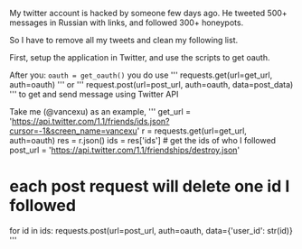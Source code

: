 My twitter account is hacked by someone few days ago.
He tweeted 500+ messages in Russian with links,
   and followed 300+ honeypots.

So I have to remove all my tweets and clean my following list.

First, setup the application in Twitter, and use the scripts to get oauth.

After you: `oauth = get_oauth()`
you do use 
'''
requests.get(url=get_url, auth=oauth)
'''
or 
'''
request.post(url=post_url, auth=oauth, data=post_data)
'''
to get and send message using Twitter API

Take me (@vancexu) as an example,
'''
get_url = 'https://api.twitter.com/1.1/friends/ids.json?cursor=-1&screen_name=vancexu'
r = requests.get(url=get_url, auth=oauth)
res = r.json()
ids = res['ids'] # get the ids of who I followed
post_url = 'https://api.twitter.com/1.1/friendships/destroy.json'
# each post request will delete one id I followed
for id in ids:
    requests.post(url=post_url, auth=oauth, data={'user_id': str(id)}
'''

